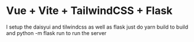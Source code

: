 # Vue + Vite + TailwindCSS + Flask

I setup the daisyui and tilwindcss as well as flask just do yarn build to build and python -m flask run to run the server 


